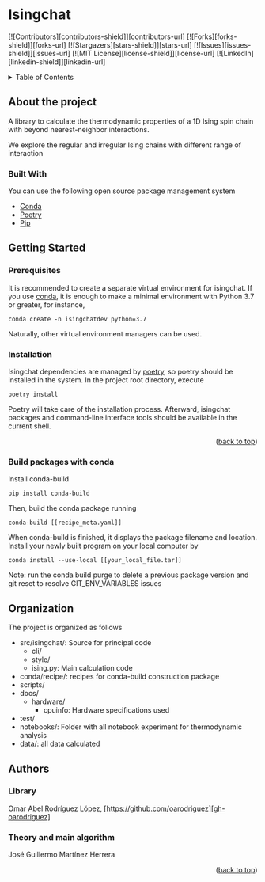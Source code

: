 <div id="top"></div>
<!--
*** Thanks for checking out the Isingchat project. If you have a suggestion
*** that would make this better, please fork the repo and create a pull request
*** or send me an email to mhjguillermo@gmail.com.
-->

# Isingchat

<!-- PROJECT SHIELDS -->
<!--
*** I'm using markdown "reference style" links for readability.
*** Reference links are enclosed in brackets [ ] instead of parentheses ( ).
*** See the bottom of this document for the declaration of the reference variables
*** for contributors-url, forks-url, etc. This is an optional, concise syntax you may use.
*** https://www.markdownguide.org/basic-syntax/#reference-style-links
-->
[![Contributors][contributors-shield]][contributors-url]
[![Forks][forks-shield]][forks-url]
[![Stargazers][stars-shield]][stars-url]
[![Issues][issues-shield]][issues-url]
[![MIT License][license-shield]][license-url]
[![LinkedIn][linkedin-shield]][linkedin-url]


<!-- TABLE OF CONTENTS -->
<details>
  <summary>Table of Contents</summary>
  <ol>
    <li>
      <a href="#about-the-project">About The Project</a>
      <ul>
        <li><a href="#built-with">Built With</a></li>
      </ul>
    </li>
    <li>
      <a href="#getting-started">Getting Started</a>
      <ul>
        <li><a href="#prerequisites">Prerequisites</a></li>
        <li><a href="#installation">Installation</a></li>
      </ul>
    </li>
    <li><a href="#organization">Organization</a></li>
    <li><a href="#authors">Authors</a></li>
    <li><a href="#acknowledgments">Acknowledgments</a></li>
  </ol>
</details>

## About the project

A library to calculate the thermodynamic properties of a 1D Ising spin chain
with beyond nearest-neighbor interactions.

We explore the regular and irregular Ising chains with different range 
of interaction

### Built With

You can use the following open source package management system

* [Conda](https://docs.conda.io/en/latest/)
* [Poetry](https://python-poetry.org/)
* [Pip](https://pypi.org/project/pip/)

## Getting Started 

### Prerequisites 

It is recommended to create a separate virtual environment for
isingchat. If you use [conda][conda], it is enough to make a minimal environment
with Python 3.7 or greater, for instance, 

```shell
conda create -n isingchatdev python=3.7
```

Naturally, other virtual environment managers can be used.

### Installation

Isingchat dependencies are managed by [poetry][poetry], so poetry should be
installed in the system. In the project root directory,  execute

```shell
poetry install
```

Poetry will take care of the installation process. Afterward, isingchat
packages and command-line interface tools should be available in the current
shell. 

<p align="right">(<a href="#top">back to top</a>)</p>

### Build packages with conda 
Install conda-build
```
pip install conda-build
```
Then, build the conda package running
```
conda-build [[recipe_meta.yaml]]
```
When conda-build is finished, it displays the package filename and location.
Install your newly built program on your local computer by
```
conda install --use-local [[your_local_file.tar]]
```
Note: run the conda build purge to delete a previous package version 
and git reset to resolve GIT_ENV_VARIABLES issues

## Organization
The project is organized as follows

 + src/isingchat/: Source for principal code
    + cli/ 
    + style/
    + ising.py: Main calculation code
 + conda/recipe/: recipes for conda-build construction package
 + scripts/
 + docs/
    + hardware/
        + cpuinfo: Hardware specifications used
 + test/
 + notebooks/: Folder with all notebook experiment for thermodynamic analysis
 + data/: all data calculated 
   
## Authors

### Library

Omar Abel Rodríguez López, [https://github.com/oarodriguez][gh-oarodriguez]

### Theory and main algorithm

José Guillermo Martínez Herrera

<p align="right">(<a href="#top">back to top</a>)</p>

[comment]: <> (---)

[gh-oarodriguez]: https://github.com/oarodriguez
[poetry]: https://python-poetry.org
[conda]: https://docs.conda.io/en/latest/
